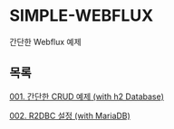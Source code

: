 # SIMPLE-WEBFLUX

간단한 Webflux 예제

## 목록

[001. 간단한 CRUD 예제 (with h2 Database)](./001.r2dbc_with_h2db/README.md)

[002. R2DBC 설정 (with MariaDB)](./002.r2dbc_with_mariadb/README.md)
